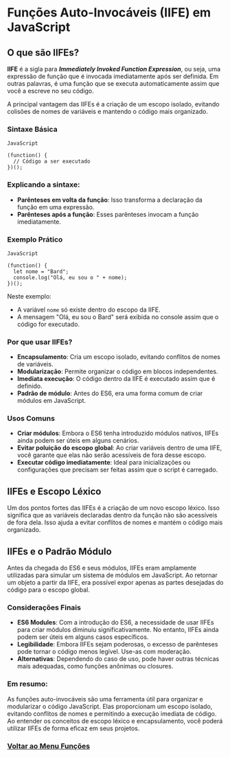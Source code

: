 # Funções Auto-Invocáveis (IIFE) em JavaScript

## O que são IIFEs?

**IIFE** é a sigla para ***Immediately Invoked Function Expression***, ou seja, uma expressão de função que é invocada imediatamente após ser definida. Em outras palavras, é uma função que se executa automaticamente assim que você a escreve no seu código.

A principal vantagem das IIFEs é a criação de um escopo isolado, evitando colisões de nomes de variáveis e mantendo o código mais organizado.

### Sintaxe Básica

```
JavaScript

(function() {
  // Código a ser executado
})();
```

### Explicando a sintaxe:

- **Parênteses em volta da função**: Isso transforma a declaração da função em uma expressão.
- **Parênteses após a função**: Esses parênteses invocam a função imediatamente.

### Exemplo Prático

```
JavaScript

(function() {
  let nome = "Bard";
  console.log("Olá, eu sou o " + nome);
})();
```

Neste exemplo:

- A variável `nome` só existe dentro do escopo da IIFE.
- A mensagem "Olá, eu sou o Bard" será exibida no console assim que o código for executado.

### Por que usar IIFEs?

- **Encapsulamento**: Cria um escopo isolado, evitando conflitos de nomes de variáveis.
- **Modularização**: Permite organizar o código em blocos independentes.
- **Imediata execução**: O código dentro da IIFE é executado assim que é definido.
- **Padrão de módulo**: Antes do ES6, era uma forma comum de criar módulos em JavaScript.

### Usos Comuns

- **Criar módulos**: Embora o ES6 tenha introduzido módulos nativos, IIFEs ainda podem ser úteis em alguns cenários.
- **Evitar poluição do escopo global**: Ao criar variáveis dentro de uma IIFE, você garante que elas não serão acessíveis de fora desse escopo.
- **Executar código imediatamente**: Ideal para inicializações ou configurações que precisam ser feitas assim que o script é carregado.

## IIFEs e Escopo Léxico

Um dos pontos fortes das IIFEs é a criação de um novo escopo léxico. Isso significa que as variáveis declaradas dentro da função não são acessíveis de fora dela. Isso ajuda a evitar conflitos de nomes e mantém o código mais organizado.

## IIFEs e o Padrão Módulo

Antes da chegada do ES6 e seus módulos, IIFEs eram amplamente utilizadas para simular um sistema de módulos em JavaScript. Ao retornar um objeto a partir da IIFE, era possível expor apenas as partes desejadas do código para o escopo global.

### Considerações Finais

- **ES6 Modules**: Com a introdução do ES6, a necessidade de usar IIFEs para criar módulos diminuiu significativamente. No entanto, IIFEs ainda podem ser úteis em alguns casos específicos.
- **Legibilidade**: Embora IIFEs sejam poderosas, o excesso de parênteses pode tornar o código menos legível. Use-as com moderação.
- **Alternativas**: Dependendo do caso de uso, pode haver outras técnicas mais adequadas, como funções anônimas ou closures.

### Em resumo:

As funções auto-invocáveis são uma ferramenta útil para organizar e modularizar o código JavaScript. Elas proporcionam um escopo isolado, evitando conflitos de nomes e permitindo a execução imediata de código. Ao entender os conceitos de escopo léxico e encapsulamento, você poderá utilizar IIFEs de forma eficaz em seus projetos.

### [Voltar ao Menu Funções](menu.md)